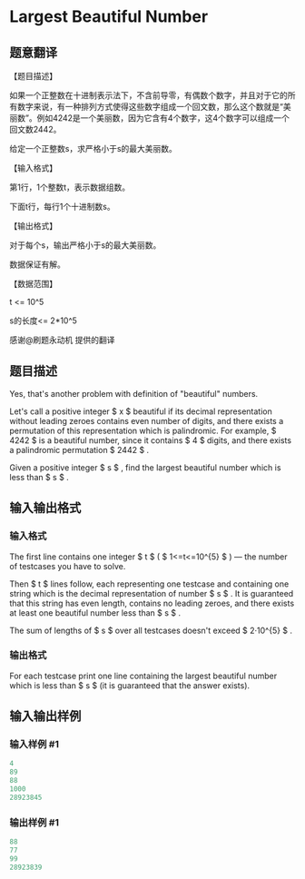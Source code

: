 # Largest Beautiful Number

## 题意翻译

【题目描述】

如果一个正整数在十进制表示法下，不含前导零，有偶数个数字，并且对于它的所有数字来说，有一种排列方式使得这些数字组成一个回文数，那么这个数就是“美丽数”。例如4242是一个美丽数，因为它含有4个数字，这4个数字可以组成一个回文数2442。

给定一个正整数s，求严格小于s的最大美丽数。

【输入格式】

第1行，1个整数t，表示数据组数。

下面t行，每行1个十进制数s。

【输出格式】

对于每个s，输出严格小于s的最大美丽数。

数据保证有解。

【数据范围】

t <= 10^5

s的长度<= 2*10^5

感谢@刷题永动机 提供的翻译

## 题目描述

Yes, that's another problem with definition of "beautiful" numbers.

Let's call a positive integer $ x $ beautiful if its decimal representation without leading zeroes contains even number of digits, and there exists a permutation of this representation which is palindromic. For example, $ 4242 $ is a beautiful number, since it contains $ 4 $ digits, and there exists a palindromic permutation $ 2442 $ .

Given a positive integer $ s $ , find the largest beautiful number which is less than $ s $ .

## 输入输出格式

### 输入格式

The first line contains one integer $ t $ ( $ 1<=t<=10^{5} $ ) — the number of testcases you have to solve.

Then $ t $ lines follow, each representing one testcase and containing one string which is the decimal representation of number $ s $ . It is guaranteed that this string has even length, contains no leading zeroes, and there exists at least one beautiful number less than $ s $ .

The sum of lengths of $ s $ over all testcases doesn't exceed $ 2·10^{5} $ .

### 输出格式

For each testcase print one line containing the largest beautiful number which is less than $ s $ (it is guaranteed that the answer exists).

## 输入输出样例

### 输入样例 #1

```cpp
4
89
88
1000
28923845

```
### 输出样例 #1

```cpp
88
77
99
28923839

```
